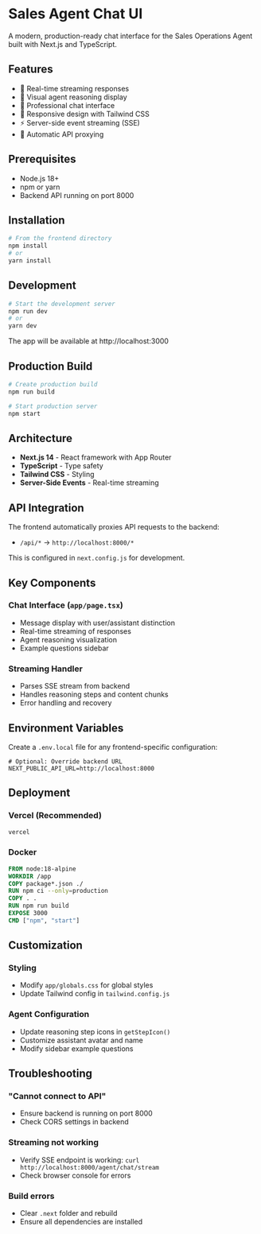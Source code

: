 # Sales Agent Chat UI

A modern, production-ready chat interface for the Sales Operations Agent built with Next.js and TypeScript.

## Features

- 🚀 Real-time streaming responses
- 🧠 Visual agent reasoning display
- 💬 Professional chat interface
- 🎨 Responsive design with Tailwind CSS
- ⚡ Server-side event streaming (SSE)
- 🔄 Automatic API proxying

## Prerequisites

- Node.js 18+ 
- npm or yarn
- Backend API running on port 8000

## Installation

```bash
# From the frontend directory
npm install
# or
yarn install
```

## Development

```bash
# Start the development server
npm run dev
# or
yarn dev
```

The app will be available at http://localhost:3000

## Production Build

```bash
# Create production build
npm run build

# Start production server
npm start
```

## Architecture

- **Next.js 14** - React framework with App Router
- **TypeScript** - Type safety
- **Tailwind CSS** - Styling
- **Server-Side Events** - Real-time streaming

## API Integration

The frontend automatically proxies API requests to the backend:
- `/api/*` → `http://localhost:8000/*`

This is configured in `next.config.js` for development.

## Key Components

### Chat Interface (`app/page.tsx`)
- Message display with user/assistant distinction
- Real-time streaming of responses
- Agent reasoning visualization
- Example questions sidebar

### Streaming Handler
- Parses SSE stream from backend
- Handles reasoning steps and content chunks
- Error handling and recovery

## Environment Variables

Create a `.env.local` file for any frontend-specific configuration:

```env
# Optional: Override backend URL
NEXT_PUBLIC_API_URL=http://localhost:8000
```

## Deployment

### Vercel (Recommended)
```bash
vercel
```

### Docker
```dockerfile
FROM node:18-alpine
WORKDIR /app
COPY package*.json ./
RUN npm ci --only=production
COPY . .
RUN npm run build
EXPOSE 3000
CMD ["npm", "start"]
```

## Customization

### Styling
- Modify `app/globals.css` for global styles
- Update Tailwind config in `tailwind.config.js`

### Agent Configuration
- Update reasoning step icons in `getStepIcon()`
- Customize assistant avatar and name
- Modify sidebar example questions

## Troubleshooting

### "Cannot connect to API"
- Ensure backend is running on port 8000
- Check CORS settings in backend

### Streaming not working
- Verify SSE endpoint is working: `curl http://localhost:8000/agent/chat/stream`
- Check browser console for errors

### Build errors
- Clear `.next` folder and rebuild
- Ensure all dependencies are installed
